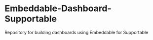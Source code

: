# Embeddable-Dashboard-Supportable
Repository for building dashboards using Embeddable for Supportable
